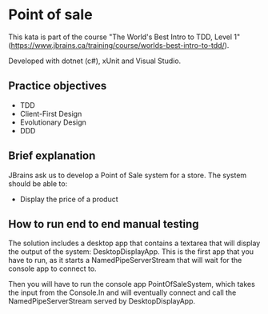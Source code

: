 # Point of sale
This kata is part of the course "The World's Best Intro to TDD, Level 1" (https://www.jbrains.ca/training/course/worlds-best-intro-to-tdd/).

Developed with dotnet (c#), xUnit and Visual Studio.

## Practice objectives
- TDD
- Client-First Design
- Evolutionary Design
- DDD

## Brief explanation
JBrains ask us to develop a Point of Sale system for a store. The system should be able to:
- Display the price of a product

## How to run end to end manual testing
The solution includes a desktop app that contains a textarea that will display the output of the system: DesktopDisplayApp. This is the first app that you have to run, as it starts a NamedPipeServerStream that will wait for the console app to connect to.

Then you will have to run the console app PointOfSaleSystem, which takes the input from the Console.In and will eventually connect and call the NamedPipeServerStream served by DesktopDisplayApp.